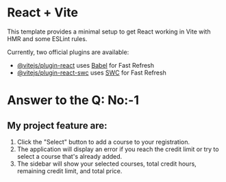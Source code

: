 # React + Vite

This template provides a minimal setup to get React working in Vite with HMR and some ESLint rules.

Currently, two official plugins are available:

- [@vitejs/plugin-react](https://github.com/vitejs/vite-plugin-react/blob/main/packages/plugin-react/README.md) uses [Babel](https://babeljs.io/) for Fast Refresh
- [@vitejs/plugin-react-swc](https://github.com/vitejs/vite-plugin-react-swc) uses [SWC](https://swc.rs/) for Fast Refresh


# Answer to the Q: No:-1
## My project feature are:
1. Click the "Select" button to add a course to your registration.
2. The application will display an error if you reach the credit limit or try to select a course that's already added.
3. The sidebar will show your selected courses, total credit hours, remaining credit limit, and total price.


